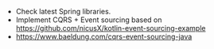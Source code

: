 - Check latest Spring libraries.
- Implement CQRS + Event sourcing based on https://github.com/nicusX/kotlin-event-sourcing-example
- https://www.baeldung.com/cqrs-event-sourcing-java
